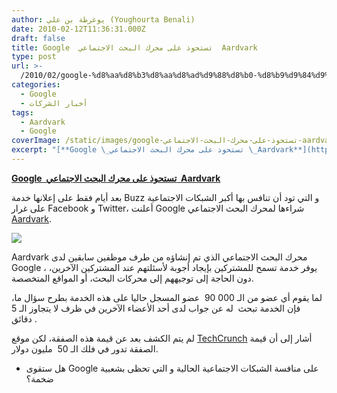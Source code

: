```yaml
---
author: يوغرطة بن علي (Youghourta Benali)
date: 2010-02-12T11:36:31.000Z
draft: false
title: Google  تستحوذ على محرك البحث الاجتماعي  Aardvark
type: post
url: >-
  /2010/02/google-%d8%aa%d8%b3%d8%aa%d8%ad%d9%88%d8%b0-%d8%b9%d9%84%d9%89-%d9%85%d8%ad%d8%b1%d9%83-%d8%a7%d9%84%d8%a8%d8%ad%d8%ab-%d8%a7%d9%84%d8%a7%d8%ac%d8%aa%d9%85%d8%a7%d8%b9%d9%8a-aardvark/
categories:
  - Google
  - أخبار الشركات
tags:
  - Aardvark
  - Google
coverImage: /static/images/google-تستحوذ-على-محرك-البحث-الاجتماعي-aardvark/Aardvark.png
excerpt: "[**Google \_تستحوذ على محرك البحث الاجتماعي \_Aardvark**](https://www.it-scoop.com/2010/02/google-%d8%aa%d8%b3%d8%aa%d8%ad%d9%88%d8%b0-%d8%b9%d9%84%d9%89-%d9%85%d8%ad%d8%b1%d9%83-%d8%a7%d9%84%d8%a8%d8%ad%d8%ab-%d8%a7%d9%84%d8%a7%d8%ac%d8%aa%d9%85%d8%a7%d8%b9%d9%8a-aardvark/)\n\nبعد أيام فقط على إعلانها خدمة Buzz و التي تود أن تنافس بها أكبر الشبكات الاجتماعية على غرار Facebook و Twitter، أعلنت Google شراءها لمحرك البحث الاجتماعي [Aardvark](http://vark.com/).\n\n\n\nAardvark محرك البحث الاجتماعي الذي تم إنشاؤه"
---
```

[**Google  تستحوذ على محرك البحث الاجتماعي  Aardvark**](https://www.it-scoop.com/2010/02/google-%d8%aa%d8%b3%d8%aa%d8%ad%d9%88%d8%b0-%d8%b9%d9%84%d9%89-%d9%85%d8%ad%d8%b1%d9%83-%d8%a7%d9%84%d8%a8%d8%ad%d8%ab-%d8%a7%d9%84%d8%a7%d8%ac%d8%aa%d9%85%d8%a7%d8%b9%d9%8a-aardvark/)

بعد أيام فقط على إعلانها خدمة Buzz و التي تود أن تنافس بها أكبر الشبكات الاجتماعية على غرار Facebook و Twitter، أعلنت Google شراءها لمحرك البحث الاجتماعي [Aardvark](http://vark.com/).

![](/static/images/google-تستحوذ-على-محرك-البحث-الاجتماعي-aardvark/Aardvark.png)

Aardvark محرك البحث الاجتماعي الذي تم إنشاؤه من طرف موظفين سابقين لدى Google ، يوفر خدمة تسمح للمشتركين بإيجاد أجوبة لأسئلتهم عند المشتركين الآخرين، دون الحاجة إلى توجيههم إلى محركات البحث، أو المواقع المتخصصة.

لما يقوم أي عضو من الـ 90 000  عضو المسجل حاليا على هذه الخدمة بطرح سؤال ما، فإن الخدمة تبحث  له عن جواب لدى أحد الأعضاء الآخرين في ظرف لا يتجاوز الـ 5  دقائق.

لم يتم الكشف بعد عن قيمة هذه الصفقة، لكن موقع [TechCrunch](http://techcrunch.com/2010/02/11/google-acquires-aardvark-for-50-million/) أشار إلى أن قيمة الصفقة تدور في فلك الـ 50  مليون دولار.

-   هل ستقوى Google على منافسة الشبكات الاجتماعية الحالية و التي تحظى بشعبية ضخمة؟
